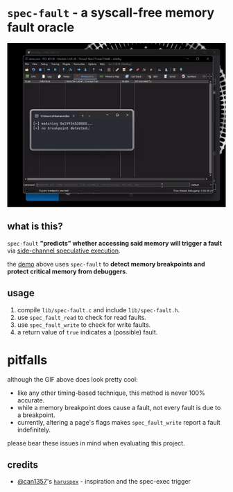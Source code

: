 # `spec-fault` - a syscall-free memory fault oracle

![a funny demo GIF](./.md/demo.gif)

## what is this?

`spec-fault` **"predicts" whether accessing said memory will trigger a fault** via [side-channel speculative execution][spectre-meltdown].

the [demo](./demo.c) above uses `spec-fault` to **detect memory breakpoints and protect critical memory from debuggers**.

## usage

1. compile `lib/spec-fault.c` and include `lib/spec-fault.h`.
2. use `spec_fault_read` to check for read faults.
3. use `spec_fault_write` to check for write faults.
4. a return value of `true` indicates a (possible) fault.

# pitfalls

although the GIF above does look pretty cool:

* like any other timing-based technique, this method is never 100% accurate.
* while a memory breakpoint does cause a fault, not every fault is due to a breakpoint.
* currently, altering a page's flags makes `spec_fault_write` report a fault indefinitely.

please bear these issues in mind when evaluating this project.

## credits
* [@can1357][can1357]'s [`haruspex`][haruspex] - inspiration and the spec-exec trigger

[spectre-meltdown]: https://en.wikipedia.org/wiki/Transient_execution_CPU_vulnerability

[can1357]: https://blog.can.ac
[haruspex]: https://github.com/can1357/haruspex
